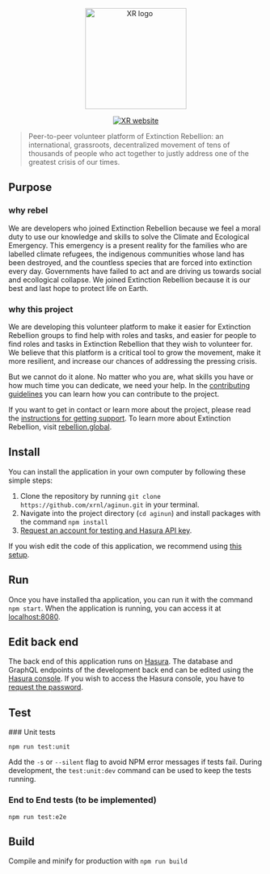 <p align="center"><a href="https://rebellion.global/" target="_blank"><img width="200" src="https://user-images.githubusercontent.com/15846595/83038003-c6157b80-a03c-11ea-9605-325b4990e7bd.png" alt="XR logo"></a></p>

<p align="center"><a href="https://rebellion.global/" target="_blank"><img src="https://img.shields.io/badge/rebel-for%20life-success" alt="XR website"></a></p>

> Peer-to-peer volunteer platform of Extinction Rebellion: an international, grassroots, decentralized movement of tens of thousands of people who act together to justly address one of the greatest crisis of our times.

## Purpose

### why rebel

We are developers who joined Extinction Rebellion because we feel a moral duty to use our knowledge and skills to solve the Climate and Ecological Emergency. This emergency is a present reality for the families who are labelled climate refugees, the indigenous communities whose land has been destroyed, and the countless species that are forced into extinction every day. Governments have failed to act and are driving us towards social and ecollogical collapse. We joined Extinction Rebellion because it is our best and last hope to protect life on Earth.

### why this project

We are developing this volunteer platform to make it easier for Extinction Rebellion groups to find help with roles and tasks, and easier for people to find roles and tasks in Extinction Rebellion that they wish to volunteer for. We believe that this platform is a critical tool to grow the movement, make it more resilient, and increase our chances of addressing the pressing crisis.

But we cannot do it alone. No matter who you are, what skills you have or how much time you can dedicate, we need your help. In the [contributing guidelines](https://github.com/xrnl/aginun/blob/master/CONTRIBUTING.md) you can learn how you can contribute to the project.

If you want to get in contact or learn more about the project, please read the [instructions for getting support](https://github.com/xrnl/aginun/blob/master/SUPPORT.md). To learn more about Extinction Rebellion, visit [rebellion.global](https://rebellion.global).

## Install

You can install the application in your own computer by following these simple steps:

1. Clone the repository by running `git clone https://github.com/xrnl/aginun.git` in your terminal.
2. Navigate into the project directory (`cd aginun`) and install packages with the command `npm install`
3. [Request an account for testing and Hasura API key](https://github.com/xrnl/aginun/blob/master/SUPPORT.md).

If you wish edit the code of this application, we recommend using [this setup](https://github.com/xrnl/aginun/wiki/Recommended-setup).

## Run

Once you have installed tha application, you can run it with the command `npm start`. When the application is running, you can access it at [localhost:8080](http://localhost:8080).

## Edit back end

The back end of this application runs on [Hasura](https://hasura.io/). The database and GraphQL endpoints of the development back end can be edited using the [Hasura console](http://178.62.229.109/console). If you wish to access the Hasura console, you have to [request the password](https://github.com/xrnl/aginun/blob/master/SUPPORT.md).

## Test

### Unit tests

```
npm run test:unit
```

Add the `-s` or `--silent` flag to avoid NPM error messages if tests fail.
During development, the `test:unit:dev` command can be used to keep the tests running.

### End to End tests (to be implemented)

```
npm run test:e2e
```

## Build

Compile and minify for production with `npm run build`
